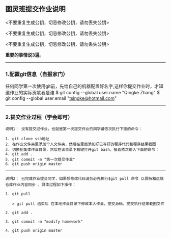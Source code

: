 ## 图灵班提交作业说明

<不要重复生成公钥，切忌修改公钥，请勿丢失公钥>

<不要重复生成公钥，切忌修改公钥，请勿丢失公钥>

<不要重复生成公钥，切忌修改公钥，请勿丢失公钥>

**重要的事情说3遍**。

----
### 1.配置git信息（自报家门）
任何同学第一次使用git前，先给自己的机器配置好名字,这样你提交作业时，才知道作业的实际贡献者是谁
$ git config --global user.name "Qingke Zhang"
$ git config --global user.email "tsingke@hotmail.com"

-----

### 2.提交作业过程（学会即可）
`说明1： 没有提交过作业，也就是第一次提交作业的同学请依次执行下面的命令：`
```
1. git clone ssh地址
2. 在作业文件夹里添加个人文件夹，然后在里面添加好已写好的程序代码和程序结果截图
3. 切换到集体作业目录，然后在该目录下右键打开git bash，接着依次输入下面的命令：
4. git add .
5. git commit -m "第一次提交作业"
6. git push origin master
```
-----

`说明2： 已完成作业提交同学，如果想修改代码请务必先执行$git pull 命令 以保持和远端仓库作业内容同步 ，具体过程如下操作`：

```
1. git pull

   > git pull 结束后 在本地作业目录下修改本人作业，提交源码，提交执行结果截图文件

2. git add .

3. git commit -m "modify homework"

4. git push origin master

```
